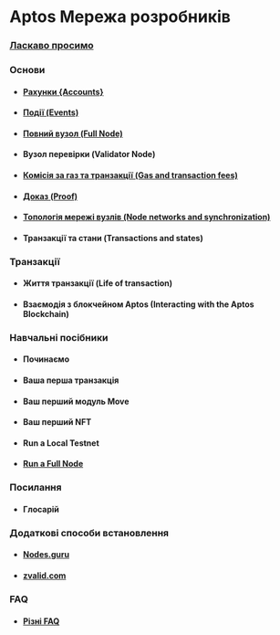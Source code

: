 # Aptos Мережа розробників

### [Ласкаво просимо](welcome.md)

### Основи
+ #### [Рахунки {Accounts}](basics/basics-accounts.md)
+ #### [Події (Events)](basics/basics-events.md)
+ #### [Повний вузол (Full Node)](basics/basics-fullnodes.md)
+ #### Вузол перевірки (Validator Node)
+ #### [Комісія за газ та транзакції (Gas and transaction fees)](basics/basics-gas-txn-fee.md)
+ #### [Доказ (Proof)](basics/basics-merkle-proof.md)  
+ #### [Топологія мережі вузлів (Node networks and synchronization)](basics/basics-node-networks-sync.md)  
+ #### Транзакції та стани (Transactions and states)
### Транзакції
+ #### Життя транзакції (Life of transaction)
+ #### Взаємодія з блокчейном Aptos (Interacting with the Aptos Blockchain)
### Навчальні посібники
+ #### Починаємо
+ #### Ваша перша транзакція
+ #### Ваш перший модуль Move
+ #### Ваш перший NFT
+ #### Run a Local Testnet
+ #### [Run a Full Node](tutorial/run-a-fullnode.md)
### Посилання
+ #### Глосарій
### Додаткові способи встановлення 
+ #### [Nodes.guru](additional/additional-nodesguru.md)
+ #### [zvalid.com](additional/additional-zvalid.md)
### FAQ
+ #### [Різні FAQ](faq/faq.md)
